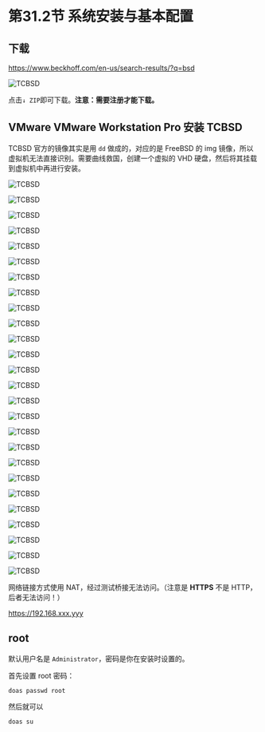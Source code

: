 # 第31.2节 系统安装与基本配置

## 下载

<https://www.beckhoff.com/en-us/search-results/?q=bsd>

![TCBSD](../.gitbook/assets/tcbsd.png)

点击`↓ ZIP`即可下载。**注意：需要注册才能下载。**

## VMware VMware Workstation Pro 安装 TCBSD

TCBSD 官方的镜像其实是用 `dd` 做成的，对应的是 FreeBSD 的 img 镜像，所以虚拟机无法直接识别。需要曲线救国，创建一个虚拟的 VHD 硬盘，然后将其挂载到虚拟机中再进行安装。

![TCBSD](../.gitbook/assets/t1.png)

![TCBSD](../.gitbook/assets/t2.png)

![TCBSD](../.gitbook/assets/t3.png)

![TCBSD](../.gitbook/assets/t4.png)

![TCBSD](../.gitbook/assets/t5.png)

![TCBSD](../.gitbook/assets/t6.png)

![TCBSD](../.gitbook/assets/t7.png)

![TCBSD](../.gitbook/assets/t8.png)

![TCBSD](../.gitbook/assets/t9.png)

![TCBSD](../.gitbook/assets/t10.png)

![TCBSD](../.gitbook/assets/t11.png)

![TCBSD](../.gitbook/assets/t12.png)

![TCBSD](../.gitbook/assets/t13.png)

![TCBSD](../.gitbook/assets/t14.png)

![TCBSD](../.gitbook/assets/t15.png)

![TCBSD](../.gitbook/assets/t16.png)

![TCBSD](../.gitbook/assets/t17.png)

![TCBSD](../.gitbook/assets/t18.png)

![TCBSD](../.gitbook/assets/t19.png)

![TCBSD](../.gitbook/assets/t20.png)

![TCBSD](../.gitbook/assets/t21.png)

![TCBSD](../.gitbook/assets/t22.png)

![TCBSD](../.gitbook/assets/t23.png)

![TCBSD](../.gitbook/assets/t24.png)

![TCBSD](../.gitbook/assets/t25.png)

![TCBSD](../.gitbook/assets/t26.png)


网络链接方式使用 NAT，经过测试桥接无法访问。（注意是 **HTTPS** 不是 HTTP，后者无法访问！）

<https://192.168.xxx.yyy>


## root

默认用户名是 `Administrator`，密码是你在安装时设置的。

首先设置 root 密码：

```
doas passwd root
```

然后就可以

```
doas su
```
